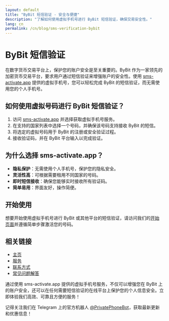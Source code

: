 ```yaml
---
layout: default
title: "ByBit 短信验证 - 安全与便捷"
description: "了解如何使用虚拟手机号进行 ByBit 短信验证，确保交易安全性。"
lang: cn
permalink: /cn/blog/sms-verification-bybit
---
```


# ByBit 短信验证

在数字货币交易平台上，保护您的账户安全是至关重要的。ByBit 作为一家领先的加密货币交易平台，要求用户通过短信验证来增强账户的安全性。使用 [sms-activate.app](https://sms-activate.app) 提供的虚拟手机号，您可以轻松完成 ByBit 的短信验证，而无需使用您的个人手机号。

## 如何使用虚拟号码进行 ByBit 短信验证？

1. 访问 [sms-activate.app](https://sms-activate.app) 并选择获取虚拟手机号服务。
2. 在支持的国家列表中选择一个号码，并确保该号码支持接收 ByBit 的短信。
3. 将选定的虚拟号码用于 ByBit 的注册或安全验证过程。
4. 接收验证码，并在 ByBit 平台输入以完成验证。

## 为什么选择 sms-activate.app？

- **隐私保护**：无需使用个人手机号，保护您的隐私安全。
- **灵活性高**：可根据需要租用不同国家的号码。
- **即时短信接收**：确保您能够实时接收所有验证码。
- **简单易用**：界面友好，操作简便。

## 开始使用

想要开始使用虚拟手机号进行 ByBit 或其他平台的短信验证，请访问我们的[开始页面](/cn/get-started)并遵循简单步骤激活您的号码。

## 相关链接

- [主页](/cn/)
- [服务](/cn/services)
- [联系方式](/cn/contact)
- [常见问题解答](/cn/faq)

通过使用 sms-activate.app 提供的虚拟手机号服务，不仅可以增强您在 ByBit 上的账户安全，还可以在任何需要短信验证的在线平台上保护您的个人信息安全。立即体验我们高效、可靠且方便的服务！

记得关注我们在 Telegram 上的官方机器人 [@PrivatePhoneBot](https://t.me/PrivatePhoneBot)，获取最新更新和优惠信息！